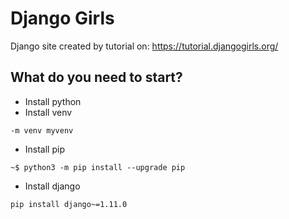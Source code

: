 # Django Girls
Django site created by tutorial on: https://tutorial.djangogirls.org/
## What do you need to start?
* Install python
* Install venv
```
-m venv myvenv
```
* Install pip
```
~$ python3 -m pip install --upgrade pip
```
* Install django
```
pip install django~=1.11.0
```
